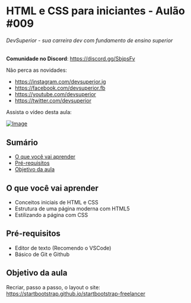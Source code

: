 # HTML e CSS para iniciantes - Aulão #009
###### DevSuperior - sua carreira dev com fundamento de ensino superior

**Comunidade no Discord**:
https://discord.gg/SbjpsFv

Não perca as novidades:
- https://instagram.com/devsuperior.ig
- https://facebook.com/devsuperior.fb
- https://youtube.com/devsuperior
- https://twitter.com/devsuperior

Assista o vídeo desta aula:

[![Image](https://img.youtube.com/vi/tKKWBcYW19I/mqdefault.jpg "Vídeo no Youtube")](https://www.youtube.com/watch?v=tKKWBcYW19I)


## Sumário
- [O que você vai aprender](#O-que-você-vai-aprender)
- [Pré-requisitos](#pré-requisitos)
- [Objetivo da aula](#Objetivo-da-aula) 

## O que você vai aprender
- Conceitos iniciais de HTML e CSS
- Estrutura de uma página moderna com HTML5
- Estilizando a página com CSS

## Pré-requisitos

- Editor de texto (Recomendo o VSCode)
- Básico de Git e Github

## Objetivo da aula

Recriar, passo a passo, o layout o site: https://startbootstrap.github.io/startbootstrap-freelancer

